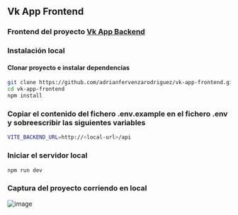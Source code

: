 ## Vk App Frontend
### Frontend del proyecto [Vk App Backend](https://github.com/adrianfervenzarodriguez/vk-app-backend)
### Instalación local
#### Clonar proyecto e instalar dependencias
```bash
git clone https://github.com/adrianfervenzarodriguez/vk-app-frontend.git
cd vk-app-frontend
npm install
```
### Copiar el contenido del fichero .env.example en el fichero .env y sobreescribir las siguientes variables
```bash
VITE_BACKEND_URL=http://<local-url>/api
```
### Iniciar el servidor local
```bash
npm run dev
```
### Captura del proyecto corriendo en local
![image](https://github.com/user-attachments/assets/57722dc4-122d-47a9-a0ce-7628a80225bc)


